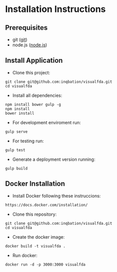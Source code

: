 # Installation Instructions

## Prerequisites
 * git ([git](https://git-scm.com/))
 * node.js ([node.js](https://nodejs.org/))

## Install Application

 * Clone this project:
```
git clone git@github.com:inqbation/visualfda.git
cd visualfda
```
 * Install all dependencies:
```
npm install bower gulp -g
npm install
bower install
```
 * For development enviroment run:
```
gulp serve
```
 * For testing run:
```
gulp test
```
 * Generate a deployment version running:
```
gulp build
```

## Docker Installation

* Install Docker following these instruccions:
```
https://docs.docker.com/installation/
```
* Clone this repository:
```
git clone git@github.com:inqbation/visualfda.git
cd visualfda
```
* Create the docker image:
```
docker build -t visualfda .
```
* Run docker:
```
docker run -d -p 3000:3000 visualfda
```
